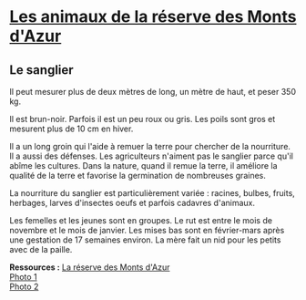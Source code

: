 # [Les animaux de la réserve des Monts d'Azur](http://www.haut-thorenc.com/la-reserve/la-faune-la-flore/)

## Le sanglier
Il peut mesurer plus de deux mètres de long, un mètre de haut, et peser 350 kg.

Il est brun-noir. Parfois il est un peu roux ou gris. Les poils sont gros et mesurent plus de 10 cm en hiver.

Il a un long groin qui l'aide à remuer la terre pour chercher de la nourriture. Il a aussi des défenses.
Les agriculteurs n'aiment pas le sanglier parce qu'il abîme les cultures. Dans la nature, quand il remue
la terre, il améliore la qualité de la terre et favorise la germination de nombreuses graines.

La nourriture du sanglier est particulièrement variée : racines, bulbes, fruits, herbages, larves d'insectes
oeufs et parfois cadavres d'animaux.

Les femelles et les jeunes sont en groupes. Le rut est entre le mois de novembre et le mois de janvier.
Les mises bas sont en février-mars après une gestation de 17 semaines environ.
La mère fait un nid pour les petits avec de la paille.

__Ressources :__
[La réserve des Monts d'Azur](http://www.haut-thorenc.com)  
[Photo 1](http://www.haut-thorenc.com/wp-content/uploads/2014/04/Le-sanglier-1-V2.jpg)  
[Photo 2](http://www.haut-thorenc.com/wp-content/uploads/2014/04/Le-sanglier-2-V2.jpg)  

